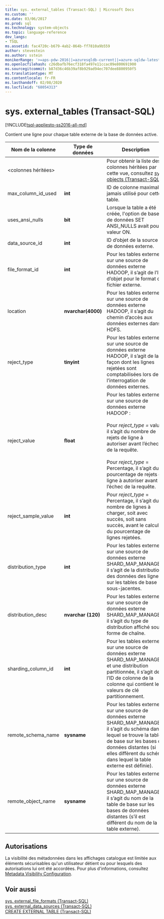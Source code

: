 ```yaml
---
title: sys. external_tables (Transact-SQL) | Microsoft Docs
ms.custom: ''
ms.date: 03/06/2017
ms.prod: sql
ms.technology: system-objects
ms.topic: language-reference
dev_langs:
- TSQL
ms.assetid: fac4720c-b679-4ab2-864b-ff7810a9b559
author: stevestein
ms.author: sstein
monikerRange: '>=aps-pdw-2016||=azuresqldb-current||=azure-sqldw-latest||>=sql-server-2016||=sqlallproducts-allversions||>=sql-server-linux-2017||=azuresqldb-mi-current'
ms.openlocfilehash: c26dbafb76ecf318fa497e11ccac09e800691900
ms.sourcegitcommit: b87d36c46b39af8b929ad94ec707dee8800950f5
ms.translationtype: MT
ms.contentlocale: fr-FR
ms.lasthandoff: 02/08/2020
ms.locfileid: "68054313"
---
```

# <a name="sysexternal_tables-transact-sql"></a>sys. external_tables (Transact-SQL)
[!INCLUDE[tsql-appliesto-ss2016-all-md](../../includes/tsql-appliesto-ss2016-all-md.md)]

  Contient une ligne pour chaque table externe de la base de données active.  
  
|Nom de la colonne|Type de données|Description|Plage|  
|-----------------|---------------|-----------------|-----------|  
|\<colonnes héritées>||Pour obtenir la liste des colonnes héritées par cette vue, consultez [sys. objects &#40;Transact-SQL&#41;](../../relational-databases/system-catalog-views/sys-objects-transact-sql.md).||  
|max_column_id_used|**int**|ID de colonne maximal jamais utilisé pour cette table.||  
|uses_ansi_nulls|**bit**|Lorsque la table a été créée, l'option de base de données SET ANSI_NULLS avait pour valeur ON.||  
|data_source_id|**int**|ID d’objet de la source de données externe.||  
|file_format_id|**int**|Pour les tables externes sur une source de données externe HADOOP, il s’agit de l’ID d’objet pour le format de fichier externe.||  
|location|**nvarchar(4000)**|Pour les tables externes sur une source de données externe HADOOP, il s’agit du chemin d’accès aux données externes dans HDFS.||  
|reject_type|**tinyint**|Pour les tables externes sur une source de données externe HADOOP, il s’agit de la façon dont les lignes rejetées sont comptabilisées lors de l’interrogation de données externes.|VALEUR : nombre de lignes rejetées.<br /><br /> POURCENTAGE-pourcentage de lignes rejetées.|  
|reject_value|**float**|Pour les tables externes sur une source de données externe HADOOP :<br /><br /> Pour *reject_type =* value, il s’agit du nombre de rejets de ligne à autoriser avant l’échec de la requête.<br /><br /> Pour *reject_type* = Percentage, il s’agit du pourcentage de rejets de ligne à autoriser avant l’échec de la requête.||  
|reject_sample_value|**int**|Pour *reject_type* = Percentage, il s’agit du nombre de lignes à charger, soit avec succès, soit sans succès, avant le calcul du pourcentage de lignes rejetées.|NULL si reject_type = VALUE.|  
|distribution_type|**int**|Pour les tables externes sur une source de données externe SHARD_MAP_MANAGER, il s’agit de la distribution des données des lignes sur les tables de base sous-jacentes.|0-partitionnée<br /><br /> 1-répliqué<br /><br /> 2-tourniquet (Round Robin)|  
|distribution_desc|**nvarchar (120)**|Pour les tables externes sur une source de données externe SHARD_MAP_MANAGER, il s’agit du type de distribution affiché sous forme de chaîne.||  
|sharding_column_id|**int**|Pour les tables externes sur une source de données externe SHARD_MAP_MANAGER et une distribution partitionnée, il s’agit de l’ID de colonne de la colonne qui contient les valeurs de clé partitionnement.||  
|remote_schema_name|**sysname**|Pour les tables externes sur une source de données externe SHARD_MAP_MANAGER, il s’agit du schéma dans lequel se trouve la table de base sur les bases de données distantes (si elles diffèrent du schéma dans lequel la table externe est définie).||  
|remote_object_name|**sysname**|Pour les tables externes sur une source de données externe SHARD_MAP_MANAGER, il s’agit du nom de la table de base sur les bases de données distantes (s’il est différent du nom de la table externe).||  
  
## <a name="permissions"></a>Autorisations  
 La visibilité des métadonnées dans les affichages catalogue est limitée aux éléments sécurisables qu'un utilisateur détient ou pour lesquels des autorisations lui ont été accordées. Pour plus d'informations, consultez [Metadata Visibility Configuration](../../relational-databases/security/metadata-visibility-configuration.md).  
  
## <a name="see-also"></a>Voir aussi  
 [sys. external_file_formats &#40;Transact-SQL&#41;](../../relational-databases/system-catalog-views/sys-external-file-formats-transact-sql.md)   
 [sys. external_data_sources &#40;Transact-SQL&#41;](../../relational-databases/system-catalog-views/sys-external-data-sources-transact-sql.md)   
 [CREATE EXTERNAL TABLE &#40;Transact-SQL&#41;](../../t-sql/statements/create-external-table-transact-sql.md)  
  
  
